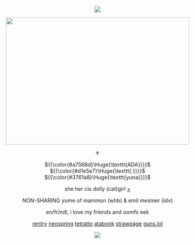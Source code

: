 &nbsp;
<div align="center">

![](https://komarev.com/ghpvc/?username=moidix&label=🗝&color=16181b&abbreviated=true)

<img src="https://i.postimg.cc/VkW4kpZb/400px-Moi-dix-Mois-DIXANADU.jpg)" width="490" height="340">

♰

${{\color{#a7568d}\Huge{\texttt{ADA}}}}$ ${{\color{#d1e5e7}\Huge{\texttt{ː}}}}$ ${{\color{#3761a8}\Huge{\texttt{yuna}}}}$

she her cis dolly (cat)girl [+](https://pronouns.cc/@adelaide)

NON-SHARING yume of mammon (whb) & emil mesmer (idv)

en/fr/ndl, i love my friends and oomfs eek

[rentry](https://rentry.co/wrecked) [neospring](https://neospring.org/@gurohime) [tetratto](https://tetratto.com/@kaiser) [atabook](https://wxs.atabook.org) [strawpage](https://mdma.straw.page) [guns.lol](https://guns.lol/lesbian)
 
![](https://spotify-github-profile.kittinanx.com/api/view.svg?uid=314mkicxlkkdu2xbfq5sn4qlspni&cover_image=true&theme=natemoo-re&show_offline=true&background_color=121212&interchange=false&bar_color=1448c2&bar_color_cover=false)
<div>
